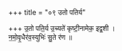 +++
title = "०९ उतो पतिर्य"

+++
उ॒तो पति॒र्य उ॒च्यते॑ कृष्टी॒नामेक॒ इद्व॒शी ।  
न॒मो॒वृ॒धैर॑व॒स्युभिः॑ सु॒ते र॑ण ॥